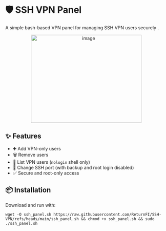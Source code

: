 # 🛡️ SSH VPN Panel

A simple bash-based VPN panel for managing SSH VPN users securely .

<div align="center">
<img width="345" height="274" alt="image" src="https://github.com/user-attachments/assets/9b82d1eb-aef9-4f38-b04b-35ce8a106408" />
</div>

## ✨ Features

- ➕ Add VPN-only users
- 🗑️ Remove users
- 📄 List VPN users (`nologin` shell only)
- 🔁 Change SSH port (with backup and root login disabled)
- ✅ Secure and root-only access

## 📦 Installation

Download and run with:

```
wget -O ssh_panel.sh https://raw.githubusercontent.com/ReturnFI/SSH-VPN/refs/heads/main/ssh_panel.sh && chmod +x ssh_panel.sh && sudo ./ssh_panel.sh
```
